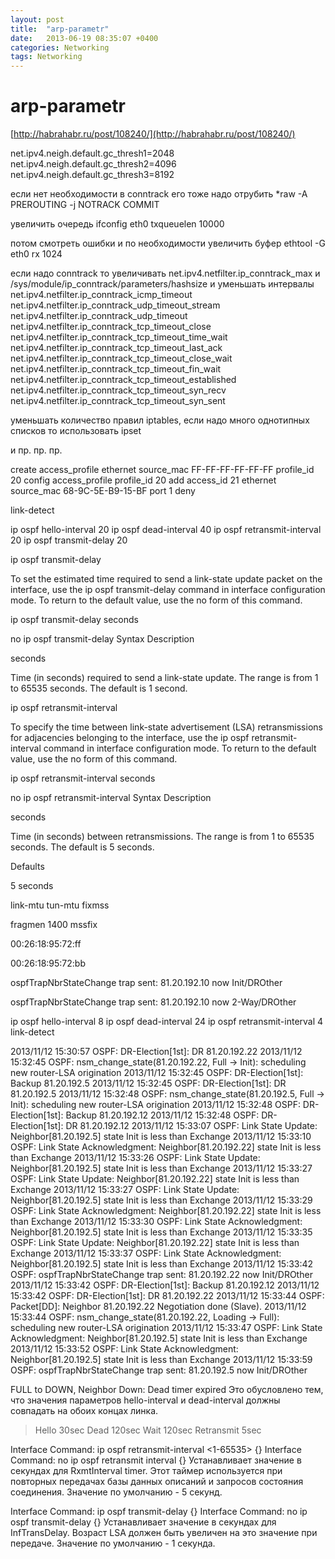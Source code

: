 ```yaml
---
layout: post
title:  "arp-parametr"
date:   2013-06-19 08:35:07 +0400
categories: Networking
tags: Networking
---
```


# arp-parametr
[http://habrahabr.ru/post/108240/](http://habrahabr.ru/post/108240/)

net.ipv4.neigh.default.gc_thresh1=2048
net.ipv4.neigh.default.gc_thresh2=4096
net.ipv4.neigh.default.gc_thresh3=8192






если нет необходимости в conntrack его тоже надо отрубить
*raw
-A PREROUTING -j NOTRACK
COMMIT

увеличить очередь
ifconfig eth0 txqueuelen 10000

потом смотреть ошибки и по необходимости увеличить буфер
ethtool -G eth0 rx 1024

если надо conntrack то увеличивать
net.ipv4.netfilter.ip_conntrack_max и /sys/module/ip_conntrack/parameters/hashsize
и уменьшать интервалы
net.ipv4.netfilter.ip_conntrack_icmp_timeout
net.ipv4.netfilter.ip_conntrack_udp_timeout_stream
net.ipv4.netfilter.ip_conntrack_udp_timeout
net.ipv4.netfilter.ip_conntrack_tcp_timeout_close
net.ipv4.netfilter.ip_conntrack_tcp_timeout_time_wait
net.ipv4.netfilter.ip_conntrack_tcp_timeout_last_ack
net.ipv4.netfilter.ip_conntrack_tcp_timeout_close_wait
net.ipv4.netfilter.ip_conntrack_tcp_timeout_fin_wait
net.ipv4.netfilter.ip_conntrack_tcp_timeout_established
net.ipv4.netfilter.ip_conntrack_tcp_timeout_syn_recv
net.ipv4.netfilter.ip_conntrack_tcp_timeout_syn_sent

уменьшать количество правил iptables, если надо много однотипных списков то использовать ipset

и пр. пр. пр. 









create access_profile ethernet source_mac FF-FF-FF-FF-FF-FF profile_id 20
config access_profile profile_id 20 add access_id 21 ethernet source_mac 68-9C-5E-B9-15-BF port 1 deny

link-detect 


ip ospf hello-interval 20
ip ospf dead-interval 40
ip ospf retransmit-interval 20
ip ospf transmit-delay 20



 ip ospf transmit-delay

To set the estimated time required to send a link-state update packet on the interface, use the ip ospf transmit-delay command in interface configuration mode. To return to the default value, use the no form of this command.

ip ospf transmit-delay seconds

no ip ospf transmit-delay
Syntax Description

seconds
	
Time (in seconds) required to send a link-state update. The range is from 1 to 65535 seconds. The default is 1 second. 






 ip ospf retransmit-interval

To specify the time between link-state advertisement (LSA) retransmissions for adjacencies belonging to the interface, use the ip ospf retransmit-interval command in interface configuration mode. To return to the default value, use the no form of this command.

ip ospf retransmit-interval seconds

no ip ospf retransmit-interval
Syntax Description

seconds
	

Time (in seconds) between retransmissions. The range is from 1 to 65535 seconds. The default is 5 seconds.

Defaults

5 seconds 

link-mtu 
tun-mtu 
fixmss

fragmen 1400
mssfix



00:26:18:95:72:ff

00:26:18:95:72:bb


ospfTrapNbrStateChange trap sent: 81.20.192.10 now Init/DROther

ospfTrapNbrStateChange trap sent: 81.20.192.10 now 2-Way/DROther

 ip ospf hello-interval 8
 ip ospf dead-interval 24
 ip ospf retransmit-interval 4 
link-detect


2013/11/12 15:30:57 OSPF: DR-Election[1st]: DR     81.20.192.22
2013/11/12 15:32:45 OSPF: nsm_change_state(81.20.192.22, Full -> Init): scheduling new router-LSA origination
2013/11/12 15:32:45 OSPF: DR-Election[1st]: Backup 81.20.192.5
2013/11/12 15:32:45 OSPF: DR-Election[1st]: DR     81.20.192.5
2013/11/12 15:32:48 OSPF: nsm_change_state(81.20.192.5, Full -> Init): scheduling new router-LSA origination
2013/11/12 15:32:48 OSPF: DR-Election[1st]: Backup 81.20.192.12
2013/11/12 15:32:48 OSPF: DR-Election[1st]: DR     81.20.192.12
2013/11/12 15:33:07 OSPF: Link State Update: Neighbor[81.20.192.5] state Init is less than Exchange
2013/11/12 15:33:10 OSPF: Link State Acknowledgment: Neighbor[81.20.192.22] state Init is less than Exchange
2013/11/12 15:33:26 OSPF: Link State Update: Neighbor[81.20.192.5] state Init is less than Exchange
2013/11/12 15:33:27 OSPF: Link State Update: Neighbor[81.20.192.22] state Init is less than Exchange
2013/11/12 15:33:27 OSPF: Link State Update: Neighbor[81.20.192.5] state Init is less than Exchange
2013/11/12 15:33:29 OSPF: Link State Acknowledgment: Neighbor[81.20.192.22] state Init is less than Exchange
2013/11/12 15:33:30 OSPF: Link State Acknowledgment: Neighbor[81.20.192.5] state Init is less than Exchange
2013/11/12 15:33:35 OSPF: Link State Update: Neighbor[81.20.192.22] state Init is less than Exchange
2013/11/12 15:33:37 OSPF: Link State Acknowledgment: Neighbor[81.20.192.5] state Init is less than Exchange
2013/11/12 15:33:42 OSPF: ospfTrapNbrStateChange trap sent: 81.20.192.22 now Init/DROther
2013/11/12 15:33:42 OSPF: DR-Election[1st]: Backup 81.20.192.12
2013/11/12 15:33:42 OSPF: DR-Election[1st]: DR     81.20.192.22
2013/11/12 15:33:44 OSPF: Packet[DD]: Neighbor 81.20.192.22 Negotiation done (Slave).
2013/11/12 15:33:44 OSPF: nsm_change_state(81.20.192.22, Loading -> Full): scheduling new router-LSA origination
2013/11/12 15:33:47 OSPF: Link State Acknowledgment: Neighbor[81.20.192.5] state Init is less than Exchange
2013/11/12 15:33:52 OSPF: Link State Acknowledgment: Neighbor[81.20.192.5] state Init is less than Exchange
2013/11/12 15:33:59 OSPF: ospfTrapNbrStateChange trap sent: 81.20.192.5 now Init/DROther


FULL to DOWN, Neighbor Down: Dead timer expired
Это обусловлено тем, что значения параметров  hello-interval и dead-interval должны совпадать на обоих концах линка. 


>Hello 30sec
>Dead 120sec
>Wait 120sec
>Retransmit 5sec


Interface Command: ip ospf retransmit-interval <1-65535> {}
Interface Command: no ip ospf retransmit interval {}
  Устанавливает значение в секундах для RxmtInterval timer. Этот таймер используется при повторных передачах базы данных описаний и запросов состояния соединения. Значение по умолчанию - 5 секунд.

Interface Command: ip ospf transmit-delay {}
Interface Command: no ip ospf transmit-delay {}
  Устанавливает значение в секундах для InfTransDelay. Возраст LSA должен быть увеличен на это значение при передаче. Значение по умолчанию - 1 секунда.
